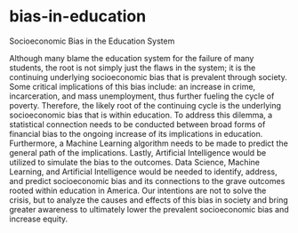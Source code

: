 # bias-in-education
Socioeconomic Bias in the Education System

Although many blame the education system for the failure of many students, the root is not simply just the flaws in the system; it is the continuing underlying socioeconomic bias that is prevalent through society. Some critical implications of this bias include: an increase in crime, incarceration, and mass unemployment, thus further fueling the cycle of poverty. Therefore, the likely root of the continuing cycle is the underlying socioeconomic bias that is within education. To address this dilemma, a statistical connection needs to be conducted between broad forms of financial bias to the ongoing increase of its implications in education. Furthermore, a Machine Learning algorithm needs to be made to predict the general path of the implications. Lastly, Artificial Intelligence would be utilized to simulate the bias to the outcomes. Data Science, Machine Learning, and Artificial Intelligence would be needed to identify, address, and predict socioeconomic bias and its connections to the grave outcomes rooted within education in America. Our intentions are not to solve the crisis, but to analyze the causes and effects of this bias in society and bring greater awareness to ultimately lower the prevalent socioeconomic bias and increase equity.
